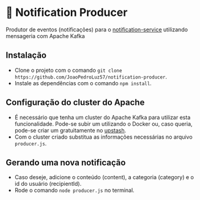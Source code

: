 # 🔔 Notification Producer

Produtor de eventos (notificações) para o [notification-service](https://github.com/JoaoPedroLuz57/notification-service) utilizando mensageria com Apache Kafka 

## Instalação

- Clone o projeto com o comando `git clone https://github.com/JoaoPedroLuz57/notification-producer`.
- Instale as dependências com o comando `npm install`.

## Configuração do cluster do Apache 

- É necessário que tenha um cluster do Apache Kafka para utilizar esta funcionalidade. Pode-se subir um utilizando o Docker ou, caso queria, 
pode-se criar um gratuitamente no [upstash](https://upstash.com/).    
- Com o cluster criado substitua as informações necessárias no arquivo `producer.js`.

## Gerando uma nova notificação
- Caso deseje, adicione o conteúdo (content), a categoria (category) e o id do usuário (recipientId).
- Rode o comando `node producer.js` no terminal. 
